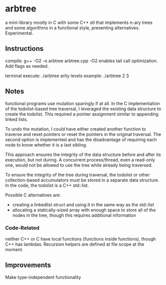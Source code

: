# arbtree
a mini-library mostly in C with some C++ stl that implements n-ary trees and some algorithms in a functional style, presenting alternatives. Experimental.

## Instructions
compile: g++ -O2 -o arbtree arbtree.cpp
-O2 enables tail call optimization. Add flags as needed.

terminal execute: ./arbtree arity levels
example: ./arbtree 2 3


## Notes
functional programs use mutation sparingly if at all. In the C implementation of the todolist-based tree traversal, I leveraged the existing data structure to create the todolist. This required a pointer assignment similar to appending linked lists.

To undo the mutation, I could have either created another function to traverse and reset pointers or reset the pointers in the original traversal. The second option is implemented and has the disadvantage of requiring each node to know whether it is a last sibling.

This approach ensures the integrity of the data structure before and after its execution, but not during. A concurrent process/thread, even a read-only one, would not be allowed to use the tree while already being traversed.

To ensure the integrity of the tree during traversal, the todolist or other collection-based accumulators must be stored in a separate data structure. In the code, the todolist is a C++ std::list.

Possible C alternatives are:
- creating a linkedlist struct and using it in the same way as the
std::list
- allocating a statically-sized array with enough space to store
all of the nodes in the tree, though this requires additional information

### Code-Related
neither C++ or C have local functions (functions inside functions), though C++ has lambdas. Recursion helpers are defined at file scope at the moment.

## Improvements
Make type-independent functionality